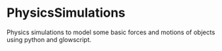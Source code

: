# PhysicsSimulations
Physics simulations to model some basic forces and motions of objects using python and glowscript.
